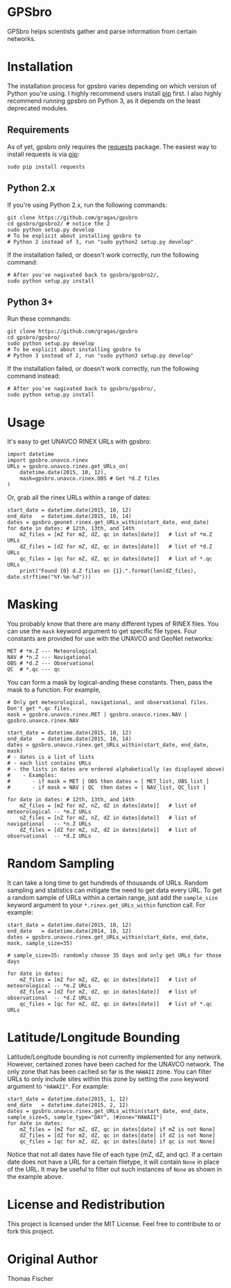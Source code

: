 # GPSbro

GPSbro helps scientists gather and parse information from certain networks.

# Installation

The installation process for gpsbro varies depending on which version of Python you're using. I highly recommend users install [pip](http://pip.readthedocs.org/en/stable/installing/) first. I also highly recommend running gpsbro on Python 3, as it depends on the least deprecated modules.

## Requirements

As of yet, gpsbro only requires the [requests](http://docs.python-requests.org/en/latest/) package. The easiest way to install requests is via [pip](http://pip.readthedocs.org/en/stable/installing/):

```
sudo pip install requests
```

## Python 2.x

If you're using Python 2.x, run the following commands:

```
git clone https://github.com/gragas/gpsbro
cd gpsbro/gpsbro2/ # notice the 2
sudo python setup.py develop
# To be explicit about installing gpsbro to
# Python 2 instead of 3, run "sudo python2 setup.py develop"
```

If the installation failed, or doesn't work correctly, run the following command:

```
# After you've nagivated back to gpsbro/gpsbro2/,
sudo python setup.py install
```

## Python 3+

Run these commands:

```
git clone https://github.com/gragas/gpsbro
cd gpsbro/gpsbro/
sudo python setup.py develop
# To be explicit about installing gpsbro to
# Python 3 instead of 2, run "sudo python3 setup.py develop"
```

If the installation failed, or doesn't work correctly, run the following command instead:

```
# After you've nagivated back to gpsbro/gpsbro/,
sudo python setup.py install
```

# Usage

It's easy to get UNAVCO RINEX URLs with gpsbro:

```
import datetime
import gpsbro.unavco.rinex
URLs = gpsbro.unavco.rinex.get_URLs_on(
    datetime.date(2015, 10, 12),
    mask=gpsbro.unavco.rinex.OBS # Get *d.Z files
)
```

Or, grab all the rinex URLs within a range of dates:

```
start_date = datetime.date(2015, 10, 12)
end_date   = datetime.date(2015, 10, 14)
dates = gpsbro.geonet.rinex.get_URLs_within(start_date, end_date)
for date in dates: # 12th, 13th, and 14th
    mZ_files = [mZ for mZ, dZ, qc in dates[date]]   # list of *m.Z URLs
    dZ_files = [dZ for mZ, dZ, qc in dates[date]]   # list of *d.Z URLs
    qc_files = [qc for mZ, dZ, qc in dates[date]]   # list of *.qc URLs
    print("Found {0} d.Z files on {1}.".format(len(dZ_files), date.strftime("%Y-%m-%d")))
```

# Masking

You probably know that there are many different types of RINEX files. You can use the `mask` keyword argument to get specific file types. Four constants are provided for use with the UNAVCO and GeoNet networks:

```
MET # *m.Z --- Meteorological
NAV # *n.Z --- Navigational
OBS # *d.Z --- Observational
QC  # *.qc --- qc
```

You can form a mask by logical-anding these constants. Then, pass the mask to a function. For example,

```
# Only get meteorological, navigational, and observational files. Don't get *.qc files.
mask = gpsbro.unavco.rinex.MET | gpsbro.unavco.rinex.NAV | gpsbro.unavco.rinex.NAV

start_date = datetime.date(2015, 10, 12)
end_date   = datetime.date(2015, 10, 14)
dates = gpsbro.unavco.rinex.get_URLs_within(start_date, end_date, mask)
# - dates is a list of lists
# - each list contains URLs
# - the lists in dates are ordered alphabetically (as displayed above)
#    - Examples:
#       - if mask = MET | OBS then dates = [ MET_list, OBS_list ]
#       - if mask = NAV | QC  then dates = [ NAV_list, QC_list ]

for date in dates: # 12th, 13th, and 14th
    mZ_files = [mZ for mZ, nZ, dZ in dates[date]]   # list of meteorological -- *m.Z URLs
    nZ_files = [nZ for mZ, nZ, dZ in dates[date]]   # list of navigational   -- *n.Z URLs
    dZ_files = [dZ for mZ, nZ, dZ in dates[date]]   # list of observational  -- *d.Z URLs
```

# Random Sampling

It can take a long time to get hundreds of thousands of URLs. Random sampling and statistics can mitigate the need to get data every URL. To get a random sample of URLs within a certain range, just add the `sample_size` keyword argument to your `*.rinex.get_URLs_within` function call. For example:

```
start_date = datetime.date(2015, 10, 12)
end_date   = datetime.date(2014, 10, 12)
dates = gpsbro.unavco.rinex.get_URLs_within(start_date, end_date, mask, sample_size=35)

# sample_size=35: randomly choose 35 days and only get URLs for those days

for date in dates:
    mZ_files = [mZ for mZ, dZ, qc in dates[date]]   # list of meteorological -- *m.Z URLs
    dZ_files = [dZ for mZ, dZ, qc in dates[date]]   # list of observational  -- *d.Z URLs
    qc_files = [qc for mZ, dZ, qc in dates[date]]   # list of *.qc URLs
```

# Latitude/Longitude Bounding

Latitude/Longitude bounding is not currenlty implemented for any network. However, certained zones have been cached for the UNAVCO network. The only zone that has been cached so far is the `HAWAII` zone. You can filter URLs to only include sites within this zone by setting the `zone` keyword argument to `"HAWAII"`. For example:

```
start_date = datetime.date(2015, 1, 12)
end_date   = datetime.date(2015, 2, 12)
dates = gpsbro.unavco.rinex.get_URLs_within(start_date, end_date, sample_size=5, sample_type="DAY", )#zone="HAWAII")
for date in dates:
    mZ_files = [mZ for mZ, dZ, qc in dates[date] if mZ is not None]
    dZ_files = [dZ for mZ, dZ, qc in dates[date] if dZ is not None]
    qc_files = [qc for mZ, dZ, qc in dates[date] if qc is not None]
```

Notice that not all dates have file of each type (mZ, dZ, and qc). If a certain date does not have a URL for a certain filetype, it will contain `None` in place of the URL. It may be useful to filter out such instances of `None` as shown in the example above.

# License and Redistribution

This project is licensed under the MIT License. Feel free to contribute to or fork this project.

# Original Author

Thomas Fischer
